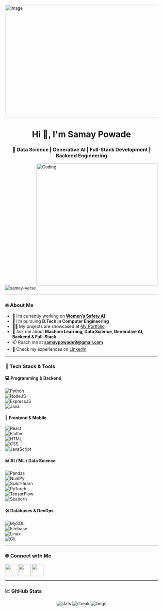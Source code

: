 <img width="817" height="369" alt="image" src="https://github.com/user-attachments/assets/19af1bc8-e70c-4be6-a391-2db08c9ebec3" /><h1 align="center">Hi 👋, I'm Samay Powade</h1>
<h3 align="center">🚀 Data Science | Generative AI | Full-Stack Development | Backend Engineering</h3>

<img align="right" alt="Coding" width="400" src="https://camo.githubusercontent.com/4d9f5ecceb711eec6e2018f38a5677dc657c9738d4a65ba3b928c41c0a45b439/68747470733a2f2f6d69726f2e6d656469756d2e636f6d2f6d61782f313336302f302a37513379765349765f7430696f4a2d5a2e676966">

<p align="left"> <img src="https://komarev.com/ghpvc/?username=samay-verse&label=Profile%20views&color=0e75b6&style=flat" alt="samay-verse" /> </p>

---

### 🔥 About Me
- 🔭 I’m currently working on **[Women’s Safety AI](https://github.com/Samay-Verse/VandanaAIVerse.git)**
- 🌱 I’m pursuing **B.Tech in Computer Engineering**
- 👨‍💻 My projects are showcased at [My Portfolio](https://samaypowade.netlify.app/#resume)
- 💬 Ask me about **Machine Learning, Data Science, Generative AI, Backend & Full-Stack**
- 📫 Reach me at **samaypowade9@gmail.com**
- 📄 Check my experiences on [LinkedIn](https://www.linkedin.com/in/samay-p-103259269/)

---

### 🌟 Tech Stack & Tools  
#### 💻 Programming & Backend  
![Python](https://img.shields.io/badge/Python-3776AB?style=for-the-badge&logo=python&logoColor=white)  
![NodeJS](https://img.shields.io/badge/Node.js-43853D?style=for-the-badge&logo=node.js&logoColor=white)  
![ExpressJS](https://img.shields.io/badge/Express.js-404D59?style=for-the-badge)  
![Java](https://img.shields.io/badge/Java-ED8B00?style=for-the-badge&logo=openjdk&logoColor=white)  

#### 🎨 Frontend & Mobile  
![React](https://img.shields.io/badge/React-20232A?style=for-the-badge&logo=react&logoColor=61DAFB)  
![Flutter](https://img.shields.io/badge/Flutter-02569B?style=for-the-badge&logo=flutter&logoColor=white)  
![HTML](https://img.shields.io/badge/HTML5-E34F26?style=for-the-badge&logo=html5&logoColor=white)  
![CSS](https://img.shields.io/badge/CSS3-1572B6?style=for-the-badge&logo=css3&logoColor=white)  
![JavaScript](https://img.shields.io/badge/JavaScript-323330?style=for-the-badge&logo=javascript&logoColor=F7DF1E)  

#### 📊 AI / ML / Data Science  
![Pandas](https://img.shields.io/badge/Pandas-150458?style=for-the-badge&logo=pandas&logoColor=white)  
![NumPy](https://img.shields.io/badge/Numpy-013243?style=for-the-badge&logo=numpy&logoColor=white)  
![Scikit-learn](https://img.shields.io/badge/Scikit--learn-F7931E?style=for-the-badge&logo=scikit-learn&logoColor=white)  
![PyTorch](https://img.shields.io/badge/PyTorch-EE4C2C?style=for-the-badge&logo=pytorch&logoColor=white)  
![TensorFlow](https://img.shields.io/badge/TensorFlow-FF6F00?style=for-the-badge&logo=tensorflow&logoColor=white)  
![Seaborn](https://img.shields.io/badge/Seaborn-3776AB?style=for-the-badge&logo=python&logoColor=white)  

#### 🛠️ Databases & DevOps  
![MySQL](https://img.shields.io/badge/MySQL-005C84?style=for-the-badge&logo=mysql&logoColor=white)  
![Firebase](https://img.shields.io/badge/Firebase-FFCA28?style=for-the-badge&logo=firebase&logoColor=black)  
![Linux](https://img.shields.io/badge/Linux-FCC624?style=for-the-badge&logo=linux&logoColor=black)  
![Git](https://img.shields.io/badge/Git-F05032?style=for-the-badge&logo=git&logoColor=white)  

---

### 🌐 Connect with Me  
<p align="left">
<a href="https://linkedin.com/in/samay-p-103259269" target="blank"><img align="center" src="https://skillicons.dev/icons?i=linkedin" height="40" /></a>
<a href="https://instagram.com/samay_powade_11" target="blank"><img align="center" src="https://skillicons.dev/icons?i=instagram" height="40" /></a>
<a href="https://www.youtube.com/c/aiwithsamay" target="blank"><img align="center" src="https://skillicons.dev/icons?i=youtube" height="40" /></a>
</p>

---

### 📈 GitHub Stats  
<p align="center">
  <img src="https://github-readme-stats.vercel.app/api?username=samay-verse&show_icons=true&theme=radical" alt="stats" />
  <img src="https://github-readme-streak-stats.herokuapp.com/?user=samay-verse&theme=radical" alt="streak" />
  <img src="https://github-readme-stats.vercel.app/api/top-langs/?username=samay-verse&layout=compact&theme=radical" alt="langs" />
</p>
